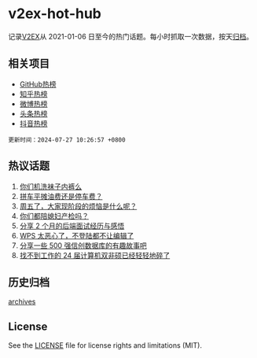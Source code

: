 # v2ex-hot-hub

 记录[V2EX](https://www.v2ex.com/)从 2021-01-06 日至今的热门话题。每小时抓取一次数据，按天[归档](archives)。
 
 ## 相关项目

- [GitHub热榜](https://github.com/snaildev/github-hot-hub)
- [知乎热榜](https://github.com/snaildev/zhihu-hot-hub)
- [微博热榜](https://github.com/snaildev/weibo-hot-hub)
- [头条热榜](https://github.com/snaildev/toutiao-hot-hub)
- [抖音热榜](https://github.com/snaildev/douyin-hot-hub)


 `更新时间：2024-07-27 10:26:57 +0800`

## 热议话题

1. [你们机洗袜子内裤么](https://www.v2ex.com/t/1060274)
1. [拼车平摊油费还是停车费？](https://www.v2ex.com/t/1060311)
1. [周五了，大家现阶段的烦恼是什么呢？](https://www.v2ex.com/t/1060360)
1. [你们都陪媳妇产检吗？](https://www.v2ex.com/t/1060318)
1. [分享 2 个月的后端面试经历与感悟](https://www.v2ex.com/t/1060319)
1. [WPS 太恶心了，不登陆都不让编辑了](https://www.v2ex.com/t/1060246)
1. [分享一些 500 强信创数据库的有趣故事吧](https://www.v2ex.com/t/1060229)
1. [找不到工作的 24 届计算机双非硕已经轻轻地碎了](https://www.v2ex.com/t/1060272)

## 历史归档

[archives](archives)

## License

See the [LICENSE](LICENSE) file for license rights and limitations (MIT).
